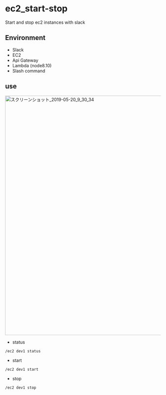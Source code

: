 # ec2_start-stop

Start and stop ec2 instances with slack

## Environment

- Slack
- EC2
- Api Gateway
- Lambda (node8.10)
- Slash command

## use

<img width="775" alt="スクリーンショット_2019-05-20_9_30_34" src="https://user-images.githubusercontent.com/5633085/57990540-812e3f00-7ae2-11e9-97ea-57882e4ab007.png">

- status

```
/ec2 dev1 status
```
- start

```
/ec2 dev1 start
```
- stop

```
/ec2 dev1 stop
```
